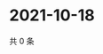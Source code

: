 # 2021-10-18

共 0 条

<!-- BEGIN WEIBO -->
<!-- 最后更新时间 Mon Oct 18 2021 05:07:09 GMT+0800 (China Standard Time) -->

<!-- END WEIBO -->
